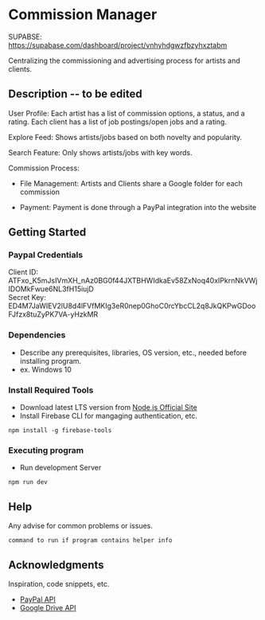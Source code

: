 # Commission Manager

SUPABSE: https://supabase.com/dashboard/project/vnhyhdgwzfbzyhxztabm

Centralizing the commissioning and advertising process for artists and clients.

## Description -- to be edited

User Profile: Each artist has a list of commission options, a status, and a rating. Each client has a list of job postings/open jobs and a rating.

Explore Feed: Shows artists/jobs based on both novelty and popularity.

Search Feature: Only shows artists/jobs with key words.

Commission Process:

* File Management: Artists and Clients share a Google folder for each commission
   
* Payment: Payment is done through a PayPal integration into the website

## Getting Started
### Paypal Credentials
Client ID: ATFxo_K5mJsIVmXH_nAz0BG0f44JXTBHWIdkaEv58ZxNoq40xIPkrnNkVWjIDOMkFwue6NL3fH15iujD   
Secret Key: ED4M7JaWIEV2lU8d4lFVfMKIg3eR0nep0GhoC0rcYbcCL2q8JkQKPwGDooFJfzx8tuZyPK7VA-yHzkMR  
### Dependencies

* Describe any prerequisites, libraries, OS version, etc., needed before installing program.
* ex. Windows 10

### Install Required Tools

* Download latest LTS version from [Node.js Official Site](https://nodejs.org/en)
* Install Firebase CLI for mangaging authentication, etc. 
```
npm install -g firebase-tools
```

### Executing program

* Run development Server
```
npm run dev
```

## Help

Any advise for common problems or issues.
```
command to run if program contains helper info
```

## Acknowledgments

Inspiration, code snippets, etc.
* [PayPal API](https://github.com/matiassingers/awesome-readme)
* [Google Drive API](https://gist.github.com/PurpleBooth/109311bb0361f32d87a2)
